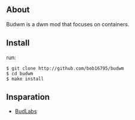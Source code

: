 ## About

Budwm is a dwm mod that focuses on containers.

## Install

run:

```
$ git clone http://github.com/bob16795/budwm
$ cd budwm
$ make install
```

## Insparation

- [BudLabs](https://www.youtube.com/c/dubbeltumme)
